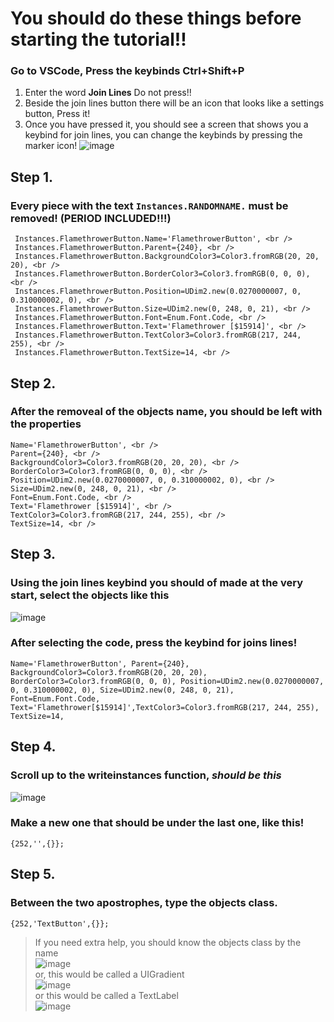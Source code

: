 # You should do these things before starting the tutorial!!
### Go to VSCode, Press the keybinds **Ctrl+Shift+P** <br />
  1. Enter the word **Join Lines** Do not press!! <br />
  2. Beside the join lines button there will be an icon that looks like a settings button, Press it! <br />
  3. Once you have pressed it, you should see a screen that shows you a keybind for join lines, you can change the keybinds by pressing the marker icon! ![image](https://github.com/hellokittysouljia/P/assets/161272465/56c5c50a-72ee-4536-b509-d41f0aef5836) <br />

## Step 1.
  ### Every piece with the text `Instances.RANDOMNAME.` must be removed! (PERIOD INCLUDED!!!)
     Instances.FlamethrowerButton.Name='FlamethrowerButton', <br />
     Instances.FlamethrowerButton.Parent={240}, <br />
     Instances.FlamethrowerButton.BackgroundColor3=Color3.fromRGB(20, 20, 20), <br />
     Instances.FlamethrowerButton.BorderColor3=Color3.fromRGB(0, 0, 0), <br />
     Instances.FlamethrowerButton.Position=UDim2.new(0.0270000007, 0, 0.310000002, 0), <br />
     Instances.FlamethrowerButton.Size=UDim2.new(0, 248, 0, 21), <br />
     Instances.FlamethrowerButton.Font=Enum.Font.Code, <br />
     Instances.FlamethrowerButton.Text='Flamethrower [$15914]', <br />
     Instances.FlamethrowerButton.TextColor3=Color3.fromRGB(217, 244, 255), <br />
     Instances.FlamethrowerButton.TextSize=14, <br />
## Step 2.
  ### After the removeal of the objects name, you should be left with the properties
    Name='FlamethrowerButton', <br />
    Parent={240}, <br />
    BackgroundColor3=Color3.fromRGB(20, 20, 20), <br />
    BorderColor3=Color3.fromRGB(0, 0, 0), <br />
    Position=UDim2.new(0.0270000007, 0, 0.310000002, 0), <br />
    Size=UDim2.new(0, 248, 0, 21), <br />
    Font=Enum.Font.Code, <br />
    Text='Flamethrower [$15914]', <br />
    TextColor3=Color3.fromRGB(217, 244, 255), <br />
    TextSize=14, <br />
## Step 3.
  ### Using the join lines keybind you should of made at the very start, select the objects like this <br />
  ![image](https://github.com/hellokittysouljia/P/assets/161272465/61aa5868-7f95-47eb-8e05-d04411fd8977) <br />
  ### After selecting the code, press the keybind for joins lines! <br />
    Name='FlamethrowerButton', Parent={240}, BackgroundColor3=Color3.fromRGB(20, 20, 20), BorderColor3=Color3.fromRGB(0, 0, 0), Position=UDim2.new(0.0270000007, 0, 0.310000002, 0), Size=UDim2.new(0, 248, 0, 21), Font=Enum.Font.Code, Text='Flamethrower[$15914]',TextColor3=Color3.fromRGB(217, 244, 255), TextSize=14,
## Step 4.
  ### Scroll up to the writeinstances function, *should be this* <br />
  ![image](https://github.com/hellokittysouljia/P/assets/161272465/21281158-8f3b-4d28-9e27-65da33b4e9fa) <br />
  ### Make a new one that should be under the last one, like this! <br />
    {252,'',{}};
## Step 5.
  ### Between the two apostrophes, type the objects class.
    {252,'TextButton',{}};
   > If you need extra help, you should know the objects class by the name <br />
   ![image](https://github.com/hellokittysouljia/P/assets/161272465/2d8a8cac-6b57-418c-98f2-aed7056159fa) <br />
   > or, this would be called a UIGradient <br />
   ![image](https://github.com/hellokittysouljia/P/assets/161272465/d469aa13-d492-42b5-b161-78232bdef8d0) <br />
   > or this would be called a TextLabel <br />
   ![image](https://github.com/hellokittysouljia/P/assets/161272465/e2ae558f-0b86-4707-bb56-7a06b9114657) <br />
   
  
  

   
  

